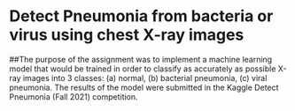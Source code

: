 # Detect Pneumonia from bacteria or virus using chest X-ray images

##The purpose of the assignment was to implement a machine learning model that would be trained in order to classify as accurately as possible  X-ray images into 3 classes: (a) normal, (b) bacterial pneumonia, (c) viral pneumonia. The results of the model were submitted in the Kaggle Detect Pneumonia (Fall 2021) competition. 
